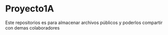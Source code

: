 # Proyecto1A
Este repositorios es para almacenar archivos públicos
y poderlos compartir con demas colaboradores 

